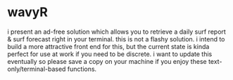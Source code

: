 # wavyR
i present an ad-free solution which allows you to retrieve a daily surf report & surf forecast right in your terminal. this is not a flashy solution. i intend to build a more attractive front end for this, but the current state is kinda perfect for use at work if you need to be discrete. i want to update this eventually so please save a copy on your machine if you enjoy these text-only/terminal-based functions. 
